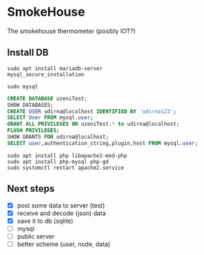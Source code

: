 # SmokeHouse

The smokehouse thermometer (posibly IOT?)

## Install DB ##

```
sudo apt install mariadb-server
mysql_secure_installation

sudo mysql
```

```sql
CREATE DATABASE uzeniTest;
SHOW DATABASES;
CREATE USER udirna@localhost IDENTIFIED BY 'udirna123';
SELECT User FROM mysql.user;
GRANT ALL PRIVILEGES ON uzeniTest.* to udirna@localhost;
FLUSH PRIVILEGES;
SHOW GRANTS FOR udirna@localhost;
SELECT user,authentication_string,plugin,host FROM mysql.user;
```

```
sudo apt install php libapache2-mod-php
sudo apt install php-mysql php-gd
sudo systemctl restart apache2.service
```

## Next steps ##

- [X] post some data to server (test)
- [X] receive and decode (json) data
- [X] save it to db (sqlite)
- [ ] mysql
- [ ] public server
- [ ] better scheme (user, node, data)
